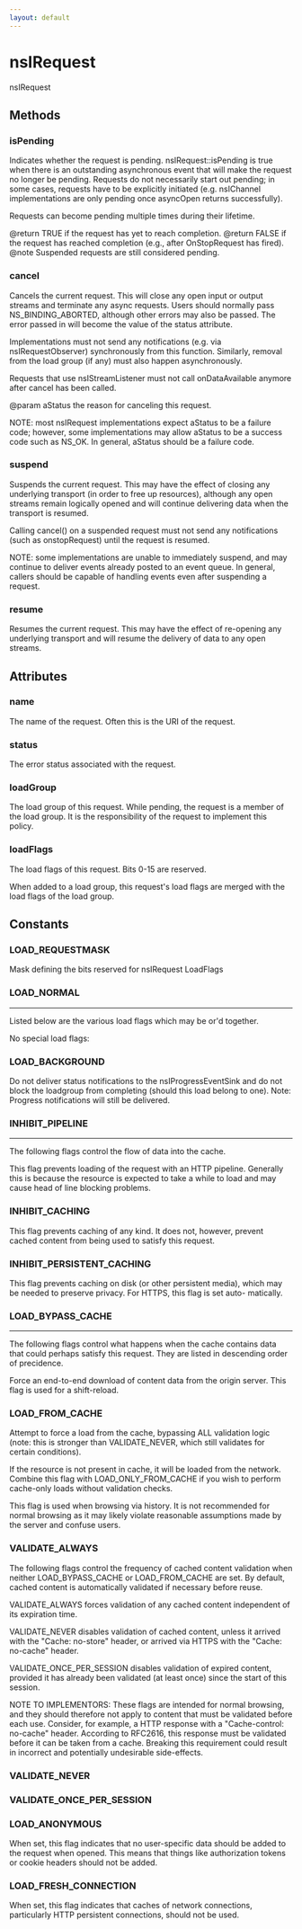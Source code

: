 ```yaml
---
layout: default
---
```


# nsIRequest #

nsIRequest


## Methods ##

### isPending ###

Indicates whether the request is pending. nsIRequest::isPending is
true when there is an outstanding asynchronous event that will make
the request no longer be pending.  Requests do not necessarily start
out pending; in some cases, requests have to be explicitly initiated
(e.g. nsIChannel implementations are only pending once asyncOpen
returns successfully).

Requests can become pending multiple times during their lifetime.

@return TRUE if the request has yet to reach completion.
@return FALSE if the request has reached completion (e.g., after
  OnStopRequest has fired).
@note Suspended requests are still considered pending.


### cancel ###

Cancels the current request.  This will close any open input or
output streams and terminate any async requests.  Users should 
normally pass NS_BINDING_ABORTED, although other errors may also
be passed.  The error passed in will become the value of the 
status attribute.

Implementations must not send any notifications (e.g. via
nsIRequestObserver) synchronously from this function. Similarly,
removal from the load group (if any) must also happen asynchronously.

Requests that use nsIStreamListener must not call onDataAvailable
anymore after cancel has been called.

@param aStatus the reason for canceling this request.

NOTE: most nsIRequest implementations expect aStatus to be a
failure code; however, some implementations may allow aStatus to
be a success code such as NS_OK.  In general, aStatus should be
a failure code.


### suspend ###

Suspends the current request.  This may have the effect of closing
any underlying transport (in order to free up resources), although
any open streams remain logically opened and will continue delivering
data when the transport is resumed.

Calling cancel() on a suspended request must not send any
notifications (such as onstopRequest) until the request is resumed.

NOTE: some implementations are unable to immediately suspend, and
may continue to deliver events already posted to an event queue. In
general, callers should be capable of handling events even after 
suspending a request.


### resume ###

Resumes the current request.  This may have the effect of re-opening
any underlying transport and will resume the delivery of data to 
any open streams.


## Attributes ##

### name ###

The name of the request.  Often this is the URI of the request.


### status ###

The error status associated with the request.


### loadGroup ###

The load group of this request.  While pending, the request is a 
member of the load group.  It is the responsibility of the request
to implement this policy.


### loadFlags ###

The load flags of this request.  Bits 0-15 are reserved.

When added to a load group, this request's load flags are merged with
the load flags of the load group.


## Constants ##

### LOAD_REQUESTMASK ###

Mask defining the bits reserved for nsIRequest LoadFlags


### LOAD_NORMAL ###
**********************************************************************
Listed below are the various load flags which may be or'd together.


No special load flags:


### LOAD_BACKGROUND ###

Do not deliver status notifications to the nsIProgressEventSink and
do not block the loadgroup from completing (should this load belong to one).
Note: Progress notifications will still be delivered.


### INHIBIT_PIPELINE ###
**********************************************************************
The following flags control the flow of data into the cache.


 This flag prevents loading of the request with an HTTP pipeline.
 Generally this is because the resource is expected to take a
 while to load and may cause head of line blocking problems.


### INHIBIT_CACHING ###

This flag prevents caching of any kind.  It does not, however, prevent
cached content from being used to satisfy this request.


### INHIBIT_PERSISTENT_CACHING ###

This flag prevents caching on disk (or other persistent media), which
may be needed to preserve privacy.  For HTTPS, this flag is set auto-
matically.


### LOAD_BYPASS_CACHE ###
**********************************************************************
The following flags control what happens when the cache contains data
that could perhaps satisfy this request.  They are listed in descending
order of precidence.


Force an end-to-end download of content data from the origin server.
This flag is used for a shift-reload.


### LOAD_FROM_CACHE ###

Attempt to force a load from the cache, bypassing ALL validation logic
(note: this is stronger than VALIDATE_NEVER, which still validates for
certain conditions).

If the resource is not present in cache, it will be loaded from the
network.  Combine this flag with LOAD_ONLY_FROM_CACHE if you wish to
perform cache-only loads without validation checks.

This flag is used when browsing via history.  It is not recommended for
normal browsing as it may likely violate reasonable assumptions made by
the server and confuse users.


### VALIDATE_ALWAYS ###

The following flags control the frequency of cached content validation
when neither LOAD_BYPASS_CACHE or LOAD_FROM_CACHE are set.  By default,
cached content is automatically validated if necessary before reuse.

VALIDATE_ALWAYS forces validation of any cached content independent of
its expiration time.

VALIDATE_NEVER disables validation of cached content, unless it arrived
with the "Cache: no-store" header, or arrived via HTTPS with the
"Cache: no-cache" header.

VALIDATE_ONCE_PER_SESSION disables validation of expired content, 
provided it has already been validated (at least once) since the start 
of this session.

NOTE TO IMPLEMENTORS:
  These flags are intended for normal browsing, and they should therefore
  not apply to content that must be validated before each use.  Consider,
  for example, a HTTP response with a "Cache-control: no-cache" header.
  According to RFC2616, this response must be validated before it can
  be taken from a cache.  Breaking this requirement could result in 
  incorrect and potentially undesirable side-effects.


### VALIDATE_NEVER ###

### VALIDATE_ONCE_PER_SESSION ###

### LOAD_ANONYMOUS ###

When set, this flag indicates that no user-specific data should be added
to the request when opened. This means that things like authorization
tokens or cookie headers should not be added.


### LOAD_FRESH_CONNECTION ###

When set, this flag indicates that caches of network connections,
particularly HTTP persistent connections, should not be used.

